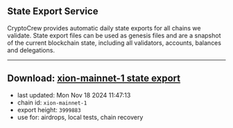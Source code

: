 ## State Export Service
CryptoCrew provides automatic daily state exports for all chains we validate. State export files can be used as genesis files and are a snapshot of the current blockchain state, including all validators, accounts, balances and delegations.

---
**Download: [xion-mainnet-1 state export](https://dl-eu2.ccvalidators.com/SERVICE/xion/xion-mainnet-1_export_3999883.json)**
---

- last updated: Mon Nov 18 2024 11:47:13
- chain id: `xion-mainnet-1`
- export height: `3999883`
- use for: airdrops, local tests, chain recovery
